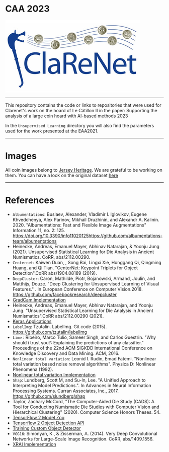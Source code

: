 # CAA 2023 
![ClaReNet](clarenet_logo.jpg)


----

This repository contains the code or links to repositories that were used for Clarenet's work on the hoard of Le Câtillon II in the paper: Supporting the analysis of a large coin hoard with AI-based methods 2023

In the `Unsupervised Learning` directory you will also find the parameters used for the work presented at the EAA2021.

----

# Images

All coin images belong to [Jersey Heritage](https://www.jerseyheritage.org/). We are grateful to be working on them.
You can have a look on the original dataset [here](https://catalogue.jerseyheritage.org/collection-search/?filters[0][field]=tab.keyword&filters[0][term]=Archaeology&filters[0][bool]=must&filters[1][field]=object_number&filters[1][term]=STATES/CATII&filters[1][bool]=must&filters[1][type]=match)

----
# References
- `Albumentations`: Buslaev, Alexander, Vladimir I. Iglovikov, Eugene Khvedchenya, Alex Parinov, Mikhail Druzhinin, and Alexandr A. Kalinin. 2020. "Albumentations: Fast and Flexible Image Augmentations" Information 11, no. 2: 125. https://doi.org/10.3390/info11020125https://github.com/albumentations-team/albumentations
- Heinecke, Andreas, Emanuel Mayer, Abhinav Natarajan, & Yoonju Jung (2021). Unsupervised Statistical Learning for Die Analysis in Ancient Numismatics. CoRR, abs/2112.00290.
- `Centernet`: Kaiwen Duan, , Song Bai, Lingxi Xie, Honggang Qi, Qingming Huang, and Qi Tian. "CenterNet: Keypoint Triplets for Object Detection".CoRR abs/1904.08189 (2019).
- `DeepCluster`: Caron, Mathilde, Piotr, Bojanowski, Armand, Joulin, and Matthĳs, Douze. "Deep Clustering for Unsupervised Learning of Visual Features." . In European Conference on Computer Vision.2018.
https://github.com/facebookresearch/deepcluster
- [GradCam Implementation](https://github.com/keras-team/keras-io/blob/master/examples/vision/grad_cam.py)
- Heinecke, Andreas, Emanuel Mayer, Abhinav Natarajan, and Yoonju Jung. "Unsupervised Statistical Learning for Die Analysis in Ancient Numismatics".CoRR abs/2112.00290 (2021).
- [Keras Applications](https://keras.io/api/applications/)
- `LabelImg`: Tzutalin. LabelImg. Git code (2015). https://github.com/tzutalin/labelImg
- `Lime` : Ribeiro, Marco Tulio, Sameer Singh, and Carlos Guestrin. "Why should i trust you?: Explaining the predictions of any classifier." Proceedings of the 22nd ACM SIGKDD International Conference on Knowledge Discovery and Data Mining. ACM, 2016.
-  `Nonlinear total variation`: Leonid I. Rudin, Emad Fatemi. "Nonlinear total variation based noise removal algorithms". Physica D: Nonlinear Phenomena (1992).
-  [Nonlinear total variation Implementation](https://github.com/danoan/image-processing)
- `Shap`: Lundberg, Scott M, and Su-In, Lee. "A Unified Approach to Interpreting Model Predictions.". In Advances in Neural Information Processing Systems. Curran Associates, Inc., 2017. https://github.com/slundberg/shap
- Taylor, Zachary McCord, "The Computer-Aided Die Study (CADS): A Tool for Conducting Numismatic Die Studies with Computer Vision and Hierarchical Clustering" (2020). Computer Science Honors Theses. 54.
- [TensorFlow 2 Model Zoo](https://github.com/tensorflow/models/blob/master/research/object_detection/g3doc/tf2_detection_zoo.md)
- [Tensorflow 2 Object Detection API](https://github.com/tensorflow/models/blob/master/research/object_detection/g3doc/tf2.md)
- [Training Custom Object Detector](https://tensorflow-object-detection-api-tutorial.readthedocs.io/en/latest/training.html)
- `VGG16`: Simonyan, K., & Zisserman, A. (2014). Very Deep Convolutional Networks for Large-Scale Image Recognition. CoRR, abs/1409.1556.
- [XRAI Implementation](https://github.com/PAIR-code/saliency)
